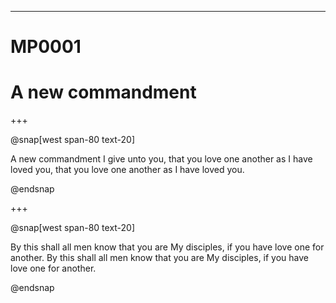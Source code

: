 ---

# MP0001 
# A new commandment

+++

@snap[west span-80 text-20]

A new commandment I give unto you,
that you love one another as I have loved you,
that you love one another as I have loved you.

@endsnap

+++

@snap[west span-80 text-20]

By this shall all men know that you are My disciples,
if you have love one for another.
By this shall all men know that you are My disciples,
if you have love one for another.

@endsnap
